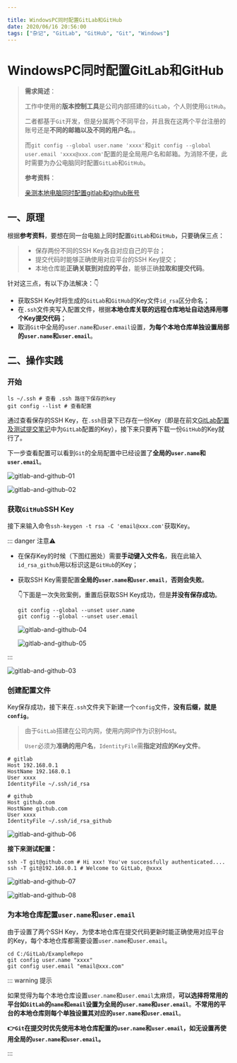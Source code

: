 ```yaml
---

title: WindowsPC同时配置GitLab和GitHub
date: 2020/06/16 20:56:00
tags: ["杂记", "GitLab", "GitHub", "Git", "Windows"]
---
```


# WindowsPC同时配置GitLab和GitHub

<ClientOnly>
  <display-bar :displayData="$frontmatter"></display-bar>
</ClientOnly>

> **需求简述**：
>
> 工作中使用的**版本控制工具**是公司内部搭建的`GitLab`，个人则使用`GitHub`。
>
> 二者都基于`Git`开发，但是分属两个不同平台，并且我在这两个平台注册的账号还是**不同的邮箱以及不同的用户名**。。
>
> 而`git config --global user.name 'xxxx'`和`git config --global user.email 'xxxx@xxx.com'`配置的是全局用户名和邮箱。为消除不便，此时需要为办公电脑同时配置`GitLab`和`GitHub`。
>
> **参考资料**：
>
> [亲测本地电脑同时配置gitlab和github账号](https://www.jianshu.com/p/63c3389eb537)

## 一、原理

根据**参考资料**，要想在同一台电脑上同时配置`GitLab`和`GitHub`，只要确保三点：

> * 保存两份不同的SSH Key各自对应自己的平台；
> * 提交代码时能够正确使用对应平台的SSH Key提交；
> * 本地仓库能**正确关联到对应的平台**，能够正确**拉取和提交代码**。

针对这三点，有以下办法解决：👇

* 获取SSH Key时将生成的`GitLab`和`GitHub`的Key文件`id_rsa`区分命名；
* 在`.ssh`文件夹写入配置文件，根据**本地仓库关联的远程仓库地址自动选择用哪个Key提交代码**；
* 取消`Git`中全局的`user.name`和`user.email`设置，**为每个本地仓库单独设置局部的`user.name`和`user.email`**。

## 二、操作实践

### 开始

```shell
ls ~/.ssh # 查看 .ssh 路径下保存的key
git config --list # 查看配置
```

通过查看保存的SSH Key，在`.ssh`目录下已存在一份Key（即是在前文[GitLab配置及测试提交笔记](/blog/others/devtool/gitlab-init.html)中为`GitLab`配置的Key），接下来只要再下载一份`GitHub`的Key就行了。

下一步查看配置可以看到`Git`的全局配置中已经设置了**全局的`user.name`和`user.email`**。

![gitlab-and-github-01](/images/other/devtool/gitlab-and-github-01.png)

![gitlab-and-github-02](/images/other/devtool/gitlab-and-github-02.png)

### 获取`GitHub`SSH Key

接下来输入命令`ssh-keygen -t rsa -C 'email@xxx.com'`获取Key。

::: danger 注意⚠️

* 在保存Key的时候（下图红圈处）需要**手动键入文件名**，我在此输入`id_rsa_github`用以标识这是`GitHub`的Key；

* 获取SSH Key需要配置**全局的`user.name`和`user.email`**，**否则会失败**。

  👇下面是一次失败案例，重置后获取SSH Key成功，但是**并没有保存成功**。

  ```shell
  git config --global --unset user.name
  git config --global --unset user.email
  ```

  ![gitlab-and-github-04](/images/other/devtool/gitlab-and-github-04.png)

  ![gitlab-and-github-05](/images/other/devtool/gitlab-and-github-05.png)

:::

![gitlab-and-github-03](/images/other/devtool/gitlab-and-github-03.png)

### 创建配置文件

Key保存成功，接下来在`.ssh`文件夹下新建一个`config`文件，**没有后缀，就是`config`**。

> 由于`GitLab`搭建在公司内网，使用内网IP作为识别Host。
>
> `User`必须为**准确的用户名**，`IdentityFile`需**指定对应的Key文件**。

```
# gitlab
Host 192.168.0.1
HostName 192.168.0.1
User xxxx
IdentityFile ~/.ssh/id_rsa

# github
Host github.com
HostName github.com
User xxxx
IdentityFile ~/.ssh/id_rsa_github
```

![gitlab-and-github-06](/images/other/devtool/gitlab-and-github-06.png)

**接下来测试配置：**

```shell
ssh -T git@github.com # Hi xxx! You've successfully authenticated....
ssh -T git@192.168.0.1 # Welcome to GitLab, @xxxx
```

![gitlab-and-github-07](/images/other/devtool/gitlab-and-github-07.png)

![gitlab-and-github-08](/images/other/devtool/gitlab-and-github-08.png)

### 为本地仓库配置`user.name`和`user.email`

由于设置了两个SSH Key，为使本地仓库在提交代码更新时能正确使用对应平台的Key，每个本地仓库都需要设置`user.name`和`user.email`。

```shell
cd C:/GitLab/ExampleRepo
git config user.name "xxxx"
git config user.email "email@xxx.com"
```

::: warning 提示

如果觉得为每个本地仓库设置`user.name`和`user.email`太麻烦，**可以选择将常用的平台如`GitLab`的`name`和`email`设置为全局的`user.name`和`user.email`**。**不常用的平台的本地仓库则每个单独设置其对应的`user.name`和`user.email`**。

**👉`Git`在提交时优先使用本地仓库配置的`user.name`和`user.email`，如无设置再使用全局的`user.name`和`user.email`。**

:::
